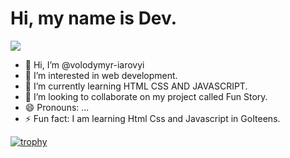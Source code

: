 # Hi, my name is Dev.

<img src="https://github-readme-streak-stats.herokuapp.com/?user=developer-macos"/>

- 👋 Hi, I’m @volodymyr-iarovyi
- 👀 I’m interested in web development.
- 🌱 I’m currently learning HTML CSS AND JAVASCRIPT.  
- 💞️ I’m looking to collaborate on my project called Fun Story.
- 😄 Pronouns: ...
- ⚡ Fun fact: I am learning Html Css and Javascript in GoIteens.

<!---
volodymyr-iarovyi/volodymyr-iarovyi is a ✨ special ✨ repository because its `README.md` (this file) appears on your GitHub profile.
You can click the Preview link to take a look at your changes.
--->

[![trophy](https://github-profile-trophy.vercel.app/?username=developer-macos&title=Stars,Followers,Commits,Repositories,MultipleLang,PullRequest&theme=onedark)](https://github.com/ryo-ma/github-profile-trophy)
